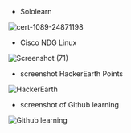 * Sololearn

![cert-1089-24871198](https://user-images.githubusercontent.com/98865009/153264514-118798db-2fbb-4675-a13d-04477471c6db.jpg)

* Cisco NDG Linux


![Screenshot (71)](https://user-images.githubusercontent.com/98865009/153265300-4f320f8e-7c17-4647-8647-73424e1ed8a8.png)


* screenshot HackerEarth Points


![HackerEarth](https://user-images.githubusercontent.com/98865009/153261705-022bc73a-c2df-4f23-a994-cc1598c37010.png)


* screenshot of Github learning 

![Github learning](https://user-images.githubusercontent.com/98865009/153261955-aec105db-f71b-4122-b161-8b77f9e8a713.jpeg)
